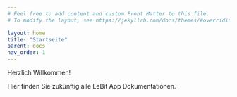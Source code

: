 ```yaml
---
# Feel free to add content and custom Front Matter to this file.
# To modify the layout, see https://jekyllrb.com/docs/themes/#overriding-theme-defaults

layout: home
title: "Startseite"
parent: docs
nav_order: 1
---
```


Herzlich Willkommen!

Hier finden Sie zukünftig alle LeBit App Dokumentationen.